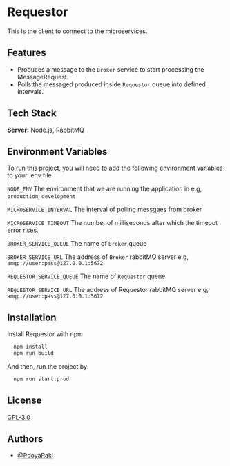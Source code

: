 
# Requestor

This is the client to connect to the microservices.
## Features

- Produces a message to the `Broker` service to start processing the MessageRequest.
- Polls the messaged produced inside `Requestor` queue into defined intervals.
## Tech Stack

**Server:** Node.js, RabbitMQ


## Environment Variables

To run this project, you will need to add the following environment variables to your .env file

`NODE_ENV`
The environment that we are running the application in e.g, `production`, `development`

`MICROSERVICE_INTERVAL`
The interval of polling messgaes from broker

`MICROSERVICE_TIMEOUT`
The number of milliseconds after which the timeout error rises.

`BROKER_SERVICE_QUEUE`
The name of `Broker` queue

`BROKER_SERVICE_URL`
The address of `Broker` rabbitMQ server e.g, `amqp://user:pass@127.0.0.1:5672`

`REQUESTOR_SERVICE_QUEUE`
The name of `Requestor` queue

`REQUESTOR_SERVICE_URL`
The address of Requestor rabbitMQ server e.g, `amqp://user:pass@127.0.0.1:5672`
## Installation

Install Requestor with npm

```bash
  npm install
  npm run build
```
And then, run the project by:
```bash
  npm run start:prod
```
## License

[GPL-3.0](https://github.com/PooyaRaki/microservice-example/blob/master/LICENSE)


## Authors

- [@PooyaRaki](https://www.github.com/PooyaRaki)

